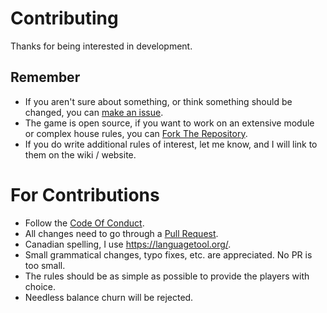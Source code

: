 # Contributing
Thanks for being interested in development. 

## Remember
* If you aren't sure about something, or think something should be changed, you can [make an issue](https://github.com/bombasticSlacks/Reclaimers/issues/new/choose).
* The game is open source, if you want to work on an extensive module or complex house rules, you can [Fork The Repository](https://github.com/bombasticSlacks/Reclaimers/fork).
* If you do write additional rules of interest, let me know, and I will link to them on the wiki / website.

# For Contributions
* Follow the [Code Of Conduct](https://github.com/bombasticSlacks/Reclaimers/blob/main/CODE_OF_CONDUCT.md).
* All changes need to go through a [Pull Request](https://github.com/bombasticSlacks/Reclaimers/compare).
* Canadian spelling, I use https://languagetool.org/.
* Small grammatical changes, typo fixes, etc. are appreciated. No PR is too small.
* The rules should be as simple as possible to provide the players with choice.
* Needless balance churn will be rejected.
